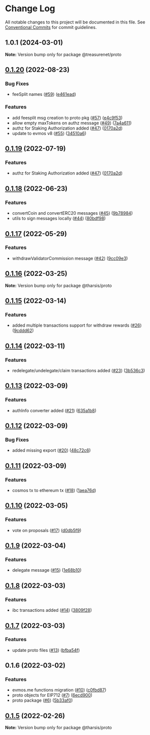 # Change Log

All notable changes to this project will be documented in this file.
See [Conventional Commits](https://conventionalcommits.org) for commit guidelines.

## 1.0.1 (2024-03-01)

**Note:** Version bump only for package @treasurenet/proto

## [0.1.20](https://github.com/evmos/evmosjs/compare/@tharsis/proto@0.1.18...@tharsis/proto@0.1.20) (2022-08-23)

### Bug Fixes

- feeSplit names ([#59](https://github.com/evmos/evmosjs/issues/59)) ([e461ead](https://github.com/evmos/evmosjs/commit/e461ead33f99781926cac03c7ec4fad0887c9cbc))

### Features

- add feesplit msg creation to proto pkg ([#57](https://github.com/evmos/evmosjs/issues/57)) ([e4c9f53](https://github.com/evmos/evmosjs/commit/e4c9f536e0bade7cc1de22257697ce7083e40642))
- allow empty maxTokens on authz message ([#49](https://github.com/evmos/evmosjs/issues/49)) ([7a4a611](https://github.com/evmos/evmosjs/commit/7a4a611abd7b23bfb47c175e090ed7940e334305))
- authz for Staking Authorization added ([#47](https://github.com/evmos/evmosjs/issues/47)) ([0170a2d](https://github.com/evmos/evmosjs/commit/0170a2d9a889061e5d0d492a05b4f2a915701206))
- update to evmos v8 ([#55](https://github.com/evmos/evmosjs/issues/55)) ([34510a6](https://github.com/evmos/evmosjs/commit/34510a6dd8d34e92a2097e6557046fb8389c5350))

## [0.1.19](https://github.com/evmos/evmosjs/compare/@tharsis/proto@0.1.18...@tharsis/proto@0.1.19) (2022-07-19)

### Features

- authz for Staking Authorization added ([#47](https://github.com/evmos/evmosjs/issues/47)) ([0170a2d](https://github.com/evmos/evmosjs/commit/0170a2d9a889061e5d0d492a05b4f2a915701206))

## [0.1.18](https://github.com/evmos/evmosjs/compare/@tharsis/proto@0.1.17...@tharsis/proto@0.1.18) (2022-06-23)

### Features

- convertCoin and convertERC20 messages ([#45](https://github.com/evmos/evmosjs/issues/45)) ([9b78984](https://github.com/evmos/evmosjs/commit/9b78984c034208c572e519bf080073014e804f13))
- utils to sign messages locally ([#44](https://github.com/evmos/evmosjs/issues/44)) ([80bdf98](https://github.com/evmos/evmosjs/commit/80bdf980a330630104155d37e4b1a289f94eb10c))

## [0.1.17](https://github.com/tharsis/evmosjs/compare/@tharsis/proto@0.1.16...@tharsis/proto@0.1.17) (2022-05-29)

### Features

- withdrawValidatorCommission message ([#42](https://github.com/tharsis/evmosjs/issues/42)) ([9cc09e3](https://github.com/tharsis/evmosjs/commit/9cc09e34f0f052555d1f9c6e8f3d81dfbbea6d1c))

## [0.1.16](https://github.com/tharsis/evmosjs/compare/@tharsis/proto@0.1.15...@tharsis/proto@0.1.16) (2022-03-25)

**Note:** Version bump only for package @tharsis/proto

## [0.1.15](https://github.com/tharsis/evmosjs/compare/@tharsis/proto@0.1.14...@tharsis/proto@0.1.15) (2022-03-14)

### Features

- added multiple transactions support for withdraw rewards ([#26](https://github.com/tharsis/evmosjs/issues/26)) ([9cddd62](https://github.com/tharsis/evmosjs/commit/9cddd62bdeec00d50791df8fbaa0c1301d08d4ca))

## [0.1.14](https://github.com/tharsis/evmosjs/compare/@tharsis/proto@0.1.13...@tharsis/proto@0.1.14) (2022-03-11)

### Features

- redelegate/undelegate/claim transactions added ([#23](https://github.com/tharsis/evmosjs/issues/23)) ([3b536c3](https://github.com/tharsis/evmosjs/commit/3b536c321f7c304f79d121af346f16d6cca74b47))

## [0.1.13](https://github.com/tharsis/evmosjs/compare/@tharsis/proto@0.1.12...@tharsis/proto@0.1.13) (2022-03-09)

### Features

- authInfo converter added ([#21](https://github.com/tharsis/evmosjs/issues/21)) ([635a1b8](https://github.com/tharsis/evmosjs/commit/635a1b83c61bd94d37d8be529e2534b4600bb92e))

## [0.1.12](https://github.com/tharsis/evmosjs/compare/@tharsis/proto@0.1.11...@tharsis/proto@0.1.12) (2022-03-09)

### Bug Fixes

- added missing export ([#20](https://github.com/tharsis/evmosjs/issues/20)) ([48c72c6](https://github.com/tharsis/evmosjs/commit/48c72c68ae045ec124000467a6fc3a6b3e40f7d2))

## [0.1.11](https://github.com/tharsis/evmosjs/compare/@tharsis/proto@0.1.10...@tharsis/proto@0.1.11) (2022-03-09)

### Features

- cosmos tx to ethereum tx ([#18](https://github.com/tharsis/evmosjs/issues/18)) ([1aea76d](https://github.com/tharsis/evmosjs/commit/1aea76d2c1ff5fb04782ff6e1b7e3d881512b524))

## [0.1.10](https://github.com/tharsis/evmosjs/compare/@tharsis/proto@0.1.9...@tharsis/proto@0.1.10) (2022-03-05)

### Features

- vote on proposals ([#17](https://github.com/tharsis/evmosjs/issues/17)) ([d0db5f9](https://github.com/tharsis/evmosjs/commit/d0db5f9d2fba521a3cd20192d8d24c54f7f7fa4c))

## [0.1.9](https://github.com/tharsis/evmosjs/compare/@tharsis/proto@0.1.8...@tharsis/proto@0.1.9) (2022-03-04)

### Features

- delegate message ([#15](https://github.com/tharsis/evmosjs/issues/15)) ([1e68b10](https://github.com/tharsis/evmosjs/commit/1e68b10d107edef6d54358447cee60af84d46053))

## [0.1.8](https://github.com/tharsis/evmosjs/compare/@tharsis/proto@0.1.7...@tharsis/proto@0.1.8) (2022-03-03)

### Features

- ibc transactions added ([#14](https://github.com/tharsis/evmosjs/issues/14)) ([3809f28](https://github.com/tharsis/evmosjs/commit/3809f289e4e54c5013d3027578bde5c244ec8736))

## [0.1.7](https://github.com/tharsis/evmosjs/compare/@tharsis/proto@0.1.6...@tharsis/proto@0.1.7) (2022-03-03)

### Features

- update proto files ([#13](https://github.com/tharsis/evmosjs/issues/13)) ([bfba54f](https://github.com/tharsis/evmosjs/commit/bfba54f01056a97f34425b3ae0371627e6526a3f))

## 0.1.6 (2022-03-02)

### Features

- evmos.me functions migration ([#10](https://github.com/tharsis/evmosjs/issues/10)) ([c0fbd87](https://github.com/tharsis/evmosjs/commit/c0fbd87f6979e07420daf7344ea392c284a878cd))
- proto objects for EIP712 ([#7](https://github.com/tharsis/evmosjs/issues/7)) ([6ecd900](https://github.com/tharsis/evmosjs/commit/6ecd9004f081c6a70b80d903878877d378ff6c75))
- proto package ([#6](https://github.com/tharsis/evmosjs/issues/6)) ([5b33af0](https://github.com/tharsis/evmosjs/commit/5b33af04346f2e6fcc4f8e28bd8405a1bdebf83e))

## [0.1.5](https://github.com/tharsis/evmosjs/compare/@tharsis/proto@0.1.2...@tharsis/proto@0.1.5) (2022-02-26)

**Note:** Version bump only for package @tharsis/proto
